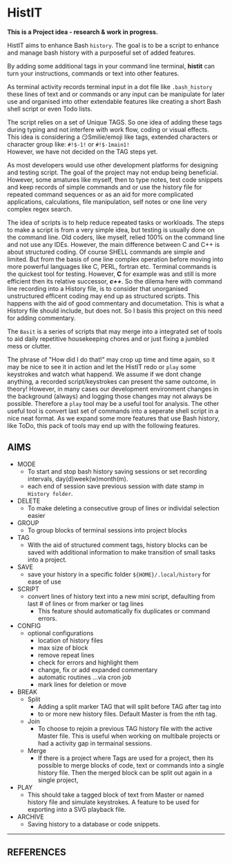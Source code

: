 # HistIT

**This is a Project idea - research & work in progress.**

HistIT aims to enhance Bash `history`. 
The goal is to be a script to enhance and manage bash history with a purposeful set of added features.

By adding some additional tags in your command line terminal, **histit** can turn your instructions, commands or text into other features.

As terminal activity records terminal input in a dot file like `.bash_history`  these lines of text and or commands or any input can be manipulate for later use and organised into other extendable features 
like creating a short Bash shell script or even Todo lists. 

The script relies on a set of Unique TAGS. So one idea of adding these tags during typing and not interfere with work flow, coding or visual effects.  
This idea is considering a 😏Smilie/emoji like tags, extended characters or character group like: `#!$-1!` or `#!$-1main1!`  
However, we have not decided on the TAG steps yet.

As most developers would use other development platforms for designing and testing script. The goal of the project may not endup being beneficial. However, some amatures like myself, then to type notes, test code snippets and keep records of simple commands and or use the history file for repeated command sequences or as an aid for more complicated applications, calculations,  file manipulation, self notes or one line very complex regex search.

The idea of scripts is to help reduce repeated tasks or workloads.  The steps to make a script is from a very simple idea, but testing is usually done on the command line.  Old coders, like myself, relied 100% on the command line and not use any IDEs. However, the main difference between C and C++ is about structured coding. Of course SHELL commands are simple and limited.  But from the basis of one line complex operation before moving into more powerful languages like C, PERL, fortran etc. Terminal commands is the quickest tool for testing. However, **C** for example was and still is more efficient then its relative successor, **_c++_**. So the dilema here with command line recording into a History file, is to consider that unorganised unstructured efficent coding may end up as structured scripts. This happens with the aid of good commentary and documetation. This is what a History file should include, but does not. So I basis this project on this need for adding commentary.    

The `Basit` is a series of scripts that may merge into a integrated set of tools to aid daily repetitive housekeeping chores and or just fixing a jumbled mess or clutter.

The phrase of "How did I do that!" may crop up time and time again, so it may be nice to see it in action and let the HistIT redo or `play` some keystrokes and watch what happend.  We assume if we dont change anything, a recorded script/keystrokes can present the same outcome, in theory!  However, in many cases our development environment changes in the background (always) and logging those changes may not always be possible. Therefore a `play` tool may be a useful tool for analysis. The other useful tool is convert last set of commands into a seperate shell script in a nice neat format. As we expand some more features that use Bash history, like ToDo, this pack of tools may end up with the following features.

## AIMS

-   MODE
    -   To start and stop bash history saving sessions or set recording intervals, day(d)week(w)month(m).
    -   each end of session save previous session with date stamp in `History folder`.
-   DELETE
    -   To make deleting a consecutive group of lines or individal selection easier
-   GROUP
    -   To group blocks of terminal sessions into project blocks
-   TAG
    -   With the aid of structured comment tags, history blocks can be saved
        with additional information to make transition of small tasks into
        a project.
-   SAVE
    -   save your history in a specific folder `${HOME}/.local/history` for ease of use
-   SCRIPT
    -   convert lines of history text into a new mini script, defaulting from last # of lines or from marker or tag lines
        -   This feature should automatically fix duplicates or command errors.
-   CONFIG
    -   optional configurations 
        -   location of history files
        -   max size of block
        -   remove repeat lines
        -   check for errors and highlight them
        -   change, fix or add expanded commentary
        -   automatic routines ...via cron job 
        -   mark lines for deletion or move  
-   BREAK
    -   Split
        -   Adding a split marker TAG that will split before TAG after tag into
        -   to or more new history files.  Default Master is from  the nth tag. 
    -   Join
        -   To choose to rejoin a previous TAG history file with the active Master file. This is useful when working on multibale projects or had a activity gap in termainal sessions.
    -   Merge
        -   If there is a project where Tags are used for a project, then its possible to merge blocks of code, text or commands into a single history file. Then the merged block can be split out again in a single project, 
-   PLAY
    -   This should take a tagged block of text from Master or named history file and simulate keystrokes. A feature to be used for exporting into a SVG playback file.
-   ARCHIVE
    -   Saving history to a database or code snippets.

* * *

## REFERENCES
